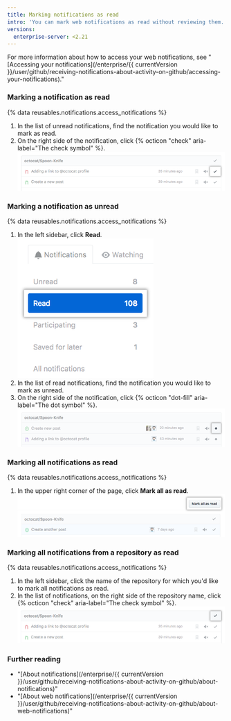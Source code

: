 ```yaml
---
title: Marking notifications as read
intro: 'You can mark web notifications as read without reviewing them. If an update is made to the conversation, you\'ll receive a new notification. You can also mark read notifications as unread, so you can easily find them again later.'
versions:
  enterprise-server: <2.21
---
```


For more information about how to access your web notifications, see "[Accessing your notifications](/enterprise/{{ currentVersion }}/user/github/receiving-notifications-about-activity-on-github/accessing-your-notifications)."

### Marking a notification as read

{% data reusables.notifications.access_notifications %}
1. In the list of unread notifications, find the notification you would like to mark as read.
1. On the right side of the notification, click {% octicon "check" aria-label="The check symbol" %}.
![Button to mark a single notification as read](/assets/images/help/notifications/notifications_mark_individual_as_read.png)

### Marking a notification as unread

{% data reusables.notifications.access_notifications %}
1. In the left sidebar, click **Read**.
![All notifications button](/assets/images/help/notifications/sidebar_read_notifications.png)
1. In the list of read notifications, find the notification you would like to mark as unread.
1. On the right side of the notification, click {% octicon "dot-fill" aria-label="The dot symbol" %}.
![Button to mark a notification as read](/assets/images/help/notifications/notifications_mark_individual_as_unread.png)

### Marking all notifications as read

{% data reusables.notifications.access_notifications %}
1. In the upper right corner of the page, click **Mark all as read**.
![Button to mark all notifications as read](/assets/images/help/notifications/notifications_mark_all_as_read.png)

### Marking all notifications from a repository as read

{% data reusables.notifications.access_notifications %}
1. In the left sidebar, click the name of the repository for which you'd like to mark all notifications as read.
1. In the list of notifications, on the right side of the repository name, click {% octicon "check" aria-label="The check symbol" %}.
![Button to mark all notifications from a repository as read](/assets/images/help/notifications/notifications_repositories_mark_all_as_read.png)

### Further reading

- "[About notifications](/enterprise/{{ currentVersion }}/user/github/receiving-notifications-about-activity-on-github/about-notifications)"
- "[About web notifications](/enterprise/{{ currentVersion }}/user/github/receiving-notifications-about-activity-on-github/about-web-notifications)"
